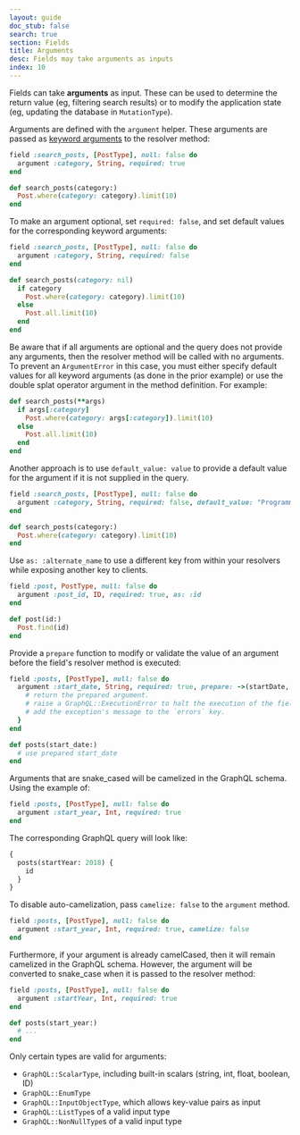 ```yaml
---
layout: guide
doc_stub: false
search: true
section: Fields
title: Arguments
desc: Fields may take arguments as inputs
index: 10
---
```


Fields can take **arguments** as input. These can be used to determine the return value (eg, filtering search results) or to modify the application state (eg, updating the database in `MutationType`).

Arguments are defined with the `argument` helper. These arguments are passed as [keyword arguments](https://robots.thoughtbot.com/ruby-2-keyword-arguments) to the resolver method:

```ruby
field :search_posts, [PostType], null: false do
  argument :category, String, required: true
end

def search_posts(category:)
  Post.where(category: category).limit(10)
end
```

To make an argument optional, set `required: false`, and set default values for the corresponding keyword arguments:

```ruby
field :search_posts, [PostType], null: false do
  argument :category, String, required: false
end

def search_posts(category: nil)
  if category
    Post.where(category: category).limit(10)
  else
    Post.all.limit(10)
  end
end
```

Be aware that if all arguments are optional and the query does not provide any arguments, then the resolver method will be called with no arguments. To prevent an `ArgumentError` in this case, you must either specify default values for all keyword arguments (as done in the prior example) or use the double splat operator argument in the method definition. For example:

```ruby
def search_posts(**args)
  if args[:category]
    Post.where(category: args[:category]).limit(10)
  else
    Post.all.limit(10)
  end
end
```

Another approach is to use `default_value: value` to provide a default value for the argument if it is not supplied in the query.

```ruby
field :search_posts, [PostType], null: false do
  argument :category, String, required: false, default_value: "Programming"
end

def search_posts(category:)
  Post.where(category: category).limit(10)
end
```

Use `as: :alternate_name` to use a different key from within your resolvers while
exposing another key to clients.

```ruby
field :post, PostType, null: false do
  argument :post_id, ID, required: true, as: :id
end

def post(id:)
  Post.find(id)
end
```

Provide a `prepare` function to modify or validate the value of an argument before the field's resolver method is executed:

```ruby
field :posts, [PostType], null: false do
  argument :start_date, String, required: true, prepare: ->(startDate, ctx) {
    # return the prepared argument.
    # raise a GraphQL::ExecutionError to halt the execution of the field and
    # add the exception's message to the `errors` key.
  }
end

def posts(start_date:)
  # use prepared start_date
end
```

Arguments that are snake_cased will be camelized in the GraphQL schema. Using the example of:

```ruby
field :posts, [PostType], null: false do
  argument :start_year, Int, required: true
end
```

The corresponding GraphQL query will look like:

```graphql
{
  posts(startYear: 2018) {
    id
  }
}
```

To disable auto-camelization, pass `camelize: false` to the `argument` method.

```ruby
field :posts, [PostType], null: false do
  argument :start_year, Int, required: true, camelize: false
end
```

Furthermore, if your argument is already camelCased, then it will remain camelized in the GraphQL schema. However, the argument will be converted to snake_case when it is passed to the resolver method:

```ruby
field :posts, [PostType], null: false do
  argument :startYear, Int, required: true
end

def posts(start_year:)
  # ...
end
```

Only certain types are valid for arguments:

- `GraphQL::ScalarType`, including built-in scalars (string, int, float, boolean, ID)
- `GraphQL::EnumType`
- `GraphQL::InputObjectType`, which allows key-value pairs as input
- `GraphQL::ListType`s of a valid input type
- `GraphQL::NonNullType`s of a valid input type
